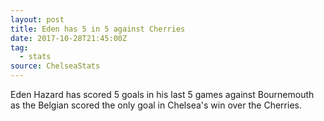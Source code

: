 ```yaml
---  
layout: post
title: Eden has 5 in 5 against Cherries
date: 2017-10-28T21:45:00Z
tag:
  - stats
source: ChelseaStats
---
```

 
Eden Hazard has scored 5 goals in his last 5 games against Bournemouth as the Belgian scored the only goal in Chelsea's win over the Cherries.